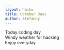 ```yaml
---
layout: haiku
title: October Days
author: Stefanny
---
```


Today coding day<br>
Windy weather for hacking<br>
Enjoy everyday<br>